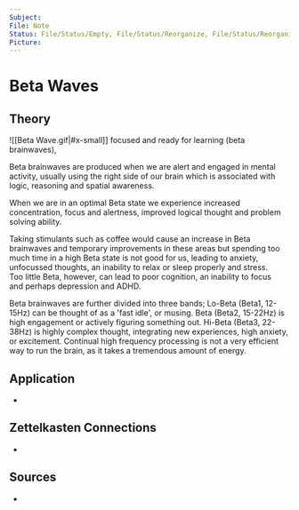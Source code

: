 ```yaml
---
Subject: 
File: Note
Status: File/Status/Empty, File/Status/Reorganize, File/Status/Reorganize, File/Status/Recategorize, File/Status/Summarize, File/Status/Structuralize
Picture: 
---
```


# Beta Waves

## Theory

![[Beta Wave.gif|#x-small]]
focused and ready for learning (beta brainwaves),

Beta brainwaves are produced when we are alert and engaged in mental activity, usually using the right side of our brain which is associated with logic, reasoning and spatial awareness.


When we are in an optimal Beta state we experience increased concentration, focus and alertness, improved logical thought and problem solving ability.


Taking stimulants such as coffee would cause an increase in Beta brainwaves and temporary improvements in these areas but spending too much time in a high Beta state is not good for us, leading to anxiety, unfocussed thoughts, an inability to relax or sleep properly and stress.  
Too little Beta, however, can lead to poor cognition, an inability to focus and perhaps depression and ADHD.


Beta brainwaves are further divided into three bands; Lo-Beta (Beta1, 12-15Hz) can be thought of as a 'fast idle', or musing. Beta (Beta2, 15-22Hz) is high engagement or actively figuring something out. Hi-Beta (Beta3, 22-38Hz) is highly complex thought, integrating new experiences, high anxiety, or excitement. Continual high frequency processing is not a very efficient way to run the brain, as it takes a tremendous amount of energy.





## Application
- 

## Zettelkasten Connections
- 

## Sources
- 






